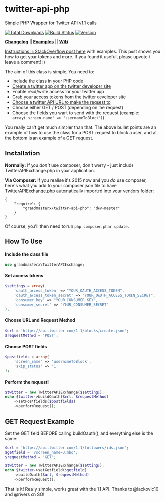 twitter-api-php
===============

Simple PHP Wrapper for Twitter API v1.1 calls

[![Total Downloads](https://img.shields.io/packagist/dt/j7mbo/twitter-api-php.svg)](https://packagist.org/packages/j7mbo/twitter-api-php)
[![Build Status](https://travis-ci.org/J7mbo/twitter-api-php.svg?branch=master)](https://travis-ci.org/J7mbo/twitter-api-php)
[![Version](https://badge.fury.io/gh/j7mbo%2Ftwitter-api-php.svg)](https://packagist.org/packages/j7mbo/twitter-api-php)

**[Changelog](https://github.com/J7mbo/twitter-api-php/wiki/Changelog)** ||
**[Examples](https://github.com/J7mbo/twitter-api-php/wiki/Twitter-API-PHP-Wiki)** ||
**[Wiki](https://github.com/J7mbo/twitter-api-php/wiki)**

[Instructions in StackOverflow post here](http://stackoverflow.com/questions/12916539/simplest-php-example-retrieving-user-timeline-with-twitter-api-version-1-1/15314662#15314662) with examples. This post shows you how to get your tokens and more. 
If you found it useful, please upvote / leave a comment! :)

The aim of this class is simple. You need to:

- Include the class in your PHP code
- [Create a twitter app on the twitter developer site](https://dev.twitter.com/apps/)
- Enable read/write access for your twitter app
- Grab your access tokens from the twitter developer site
- [Choose a twitter API URL to make the request to](https://dev.twitter.com/docs/api/1.1/)
- Choose either GET / POST (depending on the request) 
- Choose the fields you want to send with the request (example: `array('screen_name' => 'usernameToBlock')`)

You really can't get much simpler than that. The above bullet points are an example of how to use the class for a POST request to block a user, and at the bottom is an example of a GET request.

Installation
------------

**Normally:** If you *don't* use composer, don't worry - just include TwitterAPIExchange.php in your application. 

**Via Composer:** If you realise it's 2015 now and you *do* use composer, here's what you add to your composer.json file to have TwitterAPIExchange.php automatically imported into your vendors folder:

    {
        "require": {
            "grandmasterx/twitter-api-php": "dev-master"
        }
    }

Of course, you'll then need to run `php composer.phar update`.

How To Use
----------

#### Include the class file ####

```php
use grandmasterx\TwitterAPIExchange;
```

#### Set access tokens ####

```php
$settings = array(
    'oauth_access_token' => "YOUR_OAUTH_ACCESS_TOKEN",
    'oauth_access_token_secret' => "YOUR_OAUTH_ACCESS_TOKEN_SECRET",
    'consumer_key' => "YOUR_CONSUMER_KEY",
    'consumer_secret' => "YOUR_CONSUMER_SECRET"
);
```

#### Choose URL and Request Method ####

```php
$url = 'https://api.twitter.com/1.1/blocks/create.json';
$requestMethod = 'POST';
```

#### Choose POST fields ####

```php
$postfields = array(
    'screen_name' => 'usernameToBlock', 
    'skip_status' => '1'
);
```

#### Perform the request! ####

```php
$twitter = new TwitterAPIExchange($settings);
echo $twitter->buildOauth($url, $requestMethod)
    ->setPostfields($postfields)
    ->performRequest();
```

GET Request Example
-------------------

Set the GET field BEFORE calling buildOauth(); and everything else is the same:

```php
$url = 'https://api.twitter.com/1.1/followers/ids.json';
$getfield = '?screen_name=J7mbo';
$requestMethod = 'GET';

$twitter = new TwitterAPIExchange($settings);
echo $twitter->setGetfield($getfield)
    ->buildOauth($url, $requestMethod)
    ->performRequest();
```

That is it! Really simple, works great with the 1.1 API. Thanks to @lackovic10 and @rivers on SO!
